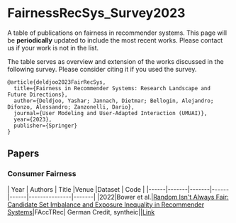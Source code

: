 # FairnessRecSys_Survey2023

A table of publications on fairness in recommender systems. This page will be ****periodically**** updated to include the most recent works. Please contact us if your work is not in the list.

The table serves as overview and extension of the works discussed in the following survey. Please consider citing it if you used the survey.

```
@article{deldjoo2023FairRecSys,
  title={Fairness in Recommender Systems: Research Landscape and Future Directions},
  author={Deldjoo, Yashar; Jannach, Dietmar; Bellogin, Alejandro; Difonzo, Alessandro; Zanzonelli, Dario},
  journal={User Modeling and User-Adapted Interaction (UMUAI)},
  year={2023},
  publisher={Springer}
}
```

## Papers
### Consumer Fairness
| Year  | Authors | Title       |Venue  |Dataset | Code |
|------|-------|-------|------|------|---------------|-------|
|2022|Bower et al.|[Random Isn't Always Fair: Candidate Set Imbalance and Exposure Inequality in Recommender Systems](https://arxiv.org/abs/2209.05000)|FAccTRec| German Credit, syntheic||[Link]()
